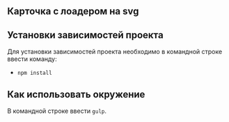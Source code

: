 ## Карточка с лоадером на svg

## Установки зависимостей проекта
Для установки зависимостей проекта необходимо в командной строке ввести команду:
-	`npm install`

## Как использовать окружение
В командной строке ввести `gulp`.
